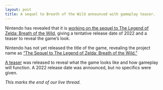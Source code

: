 ```yaml
---
layout: post
title: A sequel to Breath of the Wild announced with gameplay teaser.
---
```

Nintendo has revealed that it is [working on the sequel to The Legend of Zelda: Breath of the Wild](https://www.theverge.com/2021/6/15/22533513/nintendo-switch-legend-of-zelda-breath-of-the-wild-sequel-trailer-e3-2021-release-date-trailer), giving a tentative release date of 2022 and a teaser to reveal the game’s look.

Nintendo has not yet released the title of the game, revealing the project name as [“The Sequel to The Legend of Zelda: Breath of the Wild.”](https://kotaku.com/report-breath-of-the-wild-2s-real-title-might-give-it-1847111244)

[A teaser](https://www.youtube.com/watch?v=Pi-MRZBP91I) was released to reveal what the game looks like and how gameplay will function. A 2022 release date was announced, but no specifics were given.

_This marks the end of our live thread._
